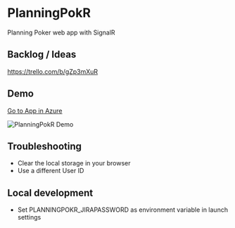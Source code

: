 # PlanningPokR

Planning Poker web app with SignalR

## Backlog / Ideas

<https://trello.com/b/gZp3mXuR>

## Demo

[Go to App in Azure](https://planningpokr.azurewebsites.net/)

![PlanningPokR Demo](Docs/PlanningPokr.gif)

## Troubleshooting

- Clear the local storage in your browser
- Use a different User ID

## Local development

- Set PLANNINGPOKR_JIRAPASSWORD as environment variable in launch settings
